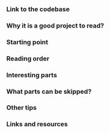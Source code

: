 ### Link to the codebase

### Why it is a good project to read?

### Starting point

### Reading order

### Interesting parts

### What parts can be skipped?

### Other tips

### Links and resources


